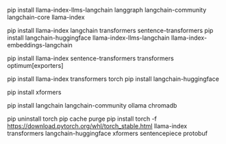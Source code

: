 pip install llama-index-llms-langchain langgraph langchain-community langchain-core llama-index


pip install llama-index langchain transformers sentence-transformers
pip install langchain-huggingface llama-index-llms-langchain llama-index-embeddings-langchain

pip install llama-index sentence-transformers transformers optimum[exporters]


pip install llama-index transformers torch
pip install langchain-huggingface

pip install xformers


pip install langchain langchain-community ollama chromadb


pip uninstall torch
pip cache purge
pip install torch -f https://download.pytorch.org/whl/torch_stable.html llama-index transformers langchain-huggingface xformers sentencepiece protobuf


